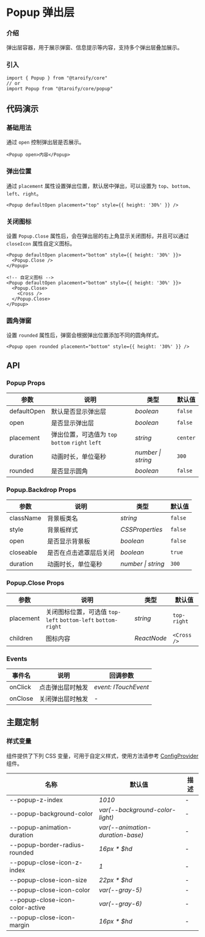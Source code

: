 # Popup 弹出层

### 介绍

弹出层容器，用于展示弹窗、信息提示等内容，支持多个弹出层叠加展示。

### 引入

```tsx
import { Popup } from "@taroify/core"
// or
import Popup from "@taroify/core/popup"
```

## 代码演示

### 基础用法

通过 `open` 控制弹出层是否展示。

```tsx
<Popup open>内容</Popup>
```

### 弹出位置

通过 `placement` 属性设置弹出位置，默认居中弹出，可以设置为 `top`、`bottom`、`left`、`right`。

```tsx
<Popup defaultOpen placement="top" style={{ height: '30%' }} />
```

### 关闭图标

设置 `Popup.Close` 属性后，会在弹出层的右上角显示关闭图标，并且可以通过 `closeIcon` 属性自定义图标。

```tsx
<Popup defaultOpen placement="bottom" style={{ height: '30%' }}>
  <Popup.Close />
</Popup>

<!-- 自定义图标 -->
<Popup defaultOpen placement="bottom" style={{ height: '30%' }}>
  <Popup.Close>
    <Cross />
  </Popup.Close>
</Popup>
```

### 圆角弹窗

设置 `rounded` 属性后，弹窗会根据弹出位置添加不同的圆角样式。

```tsx
<Popup open rounded placement="bottom" style={{ height: '30%' }} />
```

## API

### Popup Props

| 参数          | 说明                                      | 类型        | 默认值      |
|-------------|-----------------------------------------|-----------|----------|
| defaultOpen | 默认是否显示弹出层                               | _boolean_ | `false`  |
| open        | 是否显示弹出层                                 | _boolean_ | `false`  |
| placement   | 弹出位置，可选值为 `top` `bottom` `right` `left` | _string_  | `center` |
| duration    | 动画时长，单位毫秒                               | _number \| string_  | `300` |
| rounded     | 是否显示圆角                                  | _boolean_ | `false`  |

### Popup.Backdrop Props

| 参数        | 说明          | 类型              | 默认值     |
|-----------|-------------|-----------------|---------|
| className | 背景板类名       | _string_        | `false` |
| style     | 背景板样式       | _CSSProperties_ | `false` |
| open      | 是否显示背景板     | _boolean_       | `false` |
| closeable | 是否在点击遮罩层后关闭 | _boolean_       | `true`  |
| duration  | 动画时长，单位毫秒   | _number \| string_ | `300` |

### Popup.Close Props

| 参数        | 说明                                                 | 类型          | 默认值         |
|-----------|----------------------------------------------------|-------------|-------------|
| placement | 关闭图标位置，可选值 `top-left` `bottom-left` `bottom-right` | _string_    | `top-right` |
| children  | 图标内容                                               | _ReactNode_ | `<Cross />` |

### Events

| 事件名     | 说明       | 回调参数                 |
|---------|----------|----------------------|
| onClick | 点击弹出层时触发 | _event: ITouchEvent_ |
| onClose | 关闭弹出层时触发 | -                    |

## 主题定制

### 样式变量

组件提供了下列 CSS 变量，可用于自定义样式，使用方法请参考 [ConfigProvider](/components/config-provider/) 组件。

| 名称                              | 默认值                              | 描述  |
|---------------------------------|----------------------------------|-----|
| --popup-z-index                 | _1010_                           | -   |
| --popup-background-color        | _var(--background-color-light)_  | -   |
| --popup-animation-duration      | _var(--animation-duration-base)_ | -   |
| --popup-border-radius-rounded   | _16px * $hd_                     | -   |
| --popup-close-icon-z-index      | _1_                              | -   |
| --popup-close-icon-size         | _22px * $hd_                     | -   |
| --popup-close-icon-color        | _var(--gray-5)_                  | -   |
| --popup-close-icon-color-active | _var(--gray-6)_                  | -   |
| --popup-close-icon-margin       | _16px * $hd_                     | -   |
